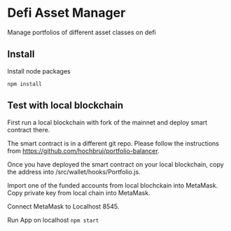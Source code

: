 # Defi Asset Manager

Manage portfolios of different asset classes on defi

## Install

Install node packages

`npm install`

## Test with local blockchain

First run a local blockchain with fork of the mainnet and deploy smart contract there.

The smart contract is in a different git repo. Please follow the instructions from https://github.com/hochbruj/portfolio-balancer.

Once you have deployed the smart contract on your local blockchain, copy the address into /src/wallet/hooks/Portfolio.js.

Import one of the funded accounts from local blochckain into MetaMask.
Copy private key from local chain into MetaMask.

Connect MetaMask to Localhost 8545.

Run App on localhost
`npm start`
